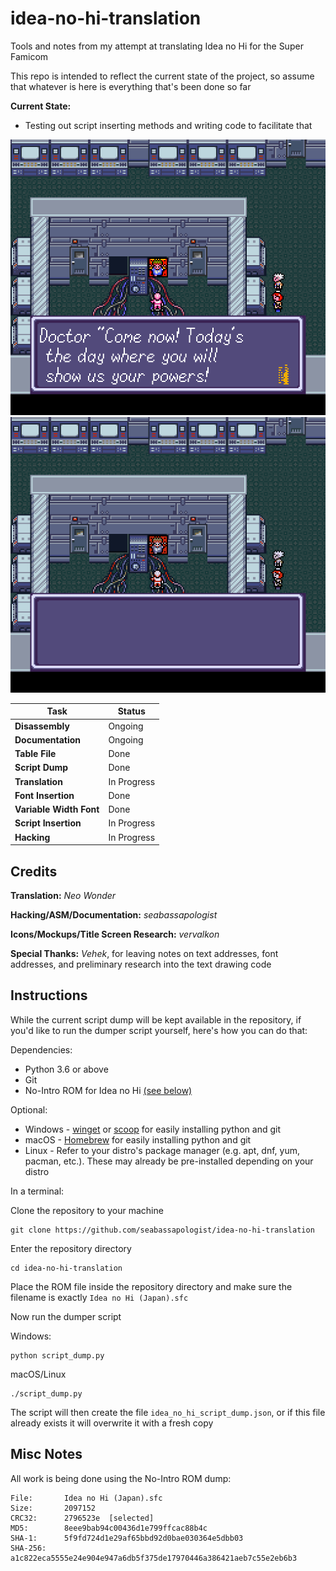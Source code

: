 # idea-no-hi-translation

Tools and notes from my attempt at translating Idea no Hi for the Super Famicom

This repo is intended to reflect the current state of the project, so assume that whatever is here is everything that's been done so far

**Current State:**

* Testing out script inserting methods and writing code to facilitate that

![First String](/images/first_string.png)
![English Character Set](/images/VWF_demo.gif)

| Task | Status |
|------|--------|
| **Disassembly** | Ongoing |
| **Documentation** | Ongoing |
| **Table File** | Done |
| **Script Dump** | Done |
| **Translation** | In Progress |
| **Font Insertion** | Done |
| **Variable Width Font** | Done |
| **Script Insertion** | In Progress |
| **Hacking** | In Progress |

## Credits

**Translation:** _Neo Wonder_

**Hacking/ASM/Documentation:** _seabassapologist_

**Icons/Mockups/Title Screen Research:** _vervalkon_

**Special Thanks:** _Vehek_, for leaving notes on text addresses, font addresses, and preliminary research into the text drawing code

## Instructions

While the current script dump will be kept available in the repository, if you'd like to run the dumper script yourself, here's how you can do that:

Dependencies:

* Python 3.6 or above
* Git
* No-Intro ROM for Idea no Hi [(see below)](#misc-notes)

Optional:

* Windows - [winget](https://learn.microsoft.com/en-us/windows/package-manager/winget/#install-winget) or [scoop](https://scoop.sh) for easily installing python and git
* macOS - [Homebrew](https://brew.sh) for easily installing python and git
* Linux - Refer to your distro's package manager (e.g. apt, dnf, yum, pacman, etc.). These may already be pre-installed depending on your distro

In a terminal:

Clone the repository to your machine

```shell
git clone https://github.com/seabassapologist/idea-no-hi-translation
```

Enter the repository directory

```shell
cd idea-no-hi-translation
```

Place the ROM file inside the repository directory and make sure the filename is exactly `Idea no Hi (Japan).sfc`

Now run the dumper script

Windows:

```shell
python script_dump.py
```

macOS/Linux

```shell
./script_dump.py
```

The script will then create the file `idea_no_hi_script_dump.json`, or if this file already exists it will overwrite it with a fresh copy

## Misc Notes

All work is being done using the No-Intro ROM dump:

```text
File:       Idea no Hi (Japan).sfc
Size:       2097152
CRC32:      2796523e  [selected]
MD5:        8eee9bab94c00436d1e799ffcac88b4c
SHA-1:      5f9fd724d1e29af65bbd92d0bae030364e5dbb03
SHA-256:    a1c822eca5555e24e904e947a6db5f375de17970446a386421aeb7c55e2eb6b3 
```
